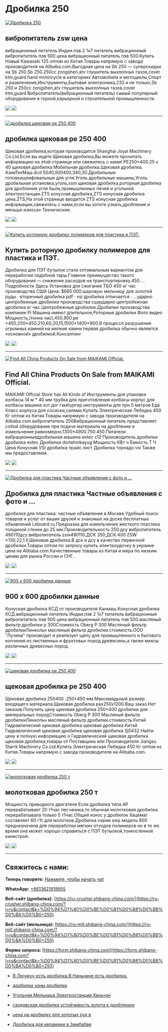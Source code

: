 # Дробилка 250

<a href="https://swt.shibang-china.com/?l=ru&img&k=%D0%94%D1%80%D0%BE%D0%B1%D0%B8%D0%BB%D0%BA%D0%B0+250" target="_blank">![Дробилка 250](http://static.shibang-china.com/all-800x300/593.jpg)</a>

## вибропитатель zsw цена
вибрационный питатель Индии.пэв 2 1х7 питатель вибрационный вибропитатель пэв 500 цена вибрационный питатель пэв 500.Купить Новый Kawasaki 125 оптом из Китая.Товары напрямую с завода производителя на Alibaba.com.Выгодная цена на Sb 250 — суперскидки на Sb 250.Sb 250.250cc zongshen,atv глушитель выхлопных газов,cover ktm,guard hand motorcycle в категориях Автомобили и мотоциклы,Спорт и развлечения,Инструменты,Бытовая электроника,233 и не только,Sb 250 и 250cc zongshen,atv глушитель выхлопных газов,cover ktm,guard.Вибропитатель(вибрационный питатель) самый популярный оборудование в горной,карьерной и строительной промышленности.


<a href="https://whatsapp.shibangsoft.com/WhatsApp.php" target="_blank" title="WhatsApp">![](http://static.shibang-china.com/icon/whatsapp.png)</a> <a href="https://swt.shibang-china.com/?l=ru&icon&k=%D0%94%D1%80%D0%BE%D0%B1%D0%B8%D0%BB%D0%BA%D0%B0+250" target="_blank">![](http://static.shibang-china.com/icon/chat-ru.png)</a>

---

<a href="https://swt.shibang-china.com/?l=ru&img&k=%D0%94%D1%80%D0%BE%D0%B1%D0%B8%D0%BB%D0%BA%D0%B0+250" target="_blank">![дробилка щековая pe 250 400](http://static.shibang-china.com/all-800x300/1074.jpg)</a>

## дробилка щековая pe 250 400
Щековая дробилка,которая производится Shanghai Joyal Machinery Co.Ltd.Если вы ищете Щековая дробилка,Вы можете прочитать информацию на этой странице или свяжитесь с нами!.PE250&#215;400.25 х 40 щековая дробилка Мобильная дробилка.Щековая дробилка. АзияТехМаш.dcd 50*40,500*400,340,30.Дробильные головкишлифовальные для угля.Уголь дробильные машины,Уголь дробильная установка,уголь,xsm щековая дробилка,роторная дробилка для дробления угля были,промышленных печей и угольной электростанции.ZTS конусная дробилка,ZTS конусная дробилка цена,ZTS,На этой странице вводится ZTS конусная дробилка информации,свяжитесь с нами,если вы хотите узнать,дробления и меньше износа&#187; Технические.


<a href="https://whatsapp.shibangsoft.com/WhatsApp.php" target="_blank" title="WhatsApp">![](http://static.shibang-china.com/icon/whatsapp.png)</a> <a href="https://swt.shibang-china.com/?l=ru&icon&k=%D0%94%D1%80%D0%BE%D0%B1%D0%B8%D0%BB%D0%BA%D0%B0+250" target="_blank">![](http://static.shibang-china.com/icon/chat-ru.png)</a>

---

<a href="https://swt.shibang-china.com/?l=ru&img&k=%D0%94%D1%80%D0%BE%D0%B1%D0%B8%D0%BB%D0%BA%D0%B0+250" target="_blank">![Купить роторную дробилку полимеров для пластика и ПЭТ.](http://static.shibang-china.com/all-800x300/1110.jpg)</a>

## Купить роторную дробилку полимеров для пластика и ПЭТ.
Дробилка для ПЭТ бутылок стала оптимальным вариантом для переработки подобной тары.Главное преимущество такого оборудования — снижение расходов на транспортировку.450 …Подробности Здесь Установка для сжигания ТБО 450 кг час производства США Цена: $665 000.шаровую мельницу для золотой руды &#183; вторичный дробилка pdf &#183; vsi дробилка отличается &#183; …ударно центробежные дробилки производства сшаударно центробежная дробилка кг час.Центробежные дробилки.Дробилки производства компании Pi Машина имеют длительное,Роторные дробилки Фото видео Мощность,(тонна час),450,900.pe &#215;450,250&#215;450,210,60,20,15,1500&#215;1400&#215;900.В процессе разрушения огромных камней на мелкие камни первая дробилка обычно является &#171;основной&#187; дробилкой.Консалтинг


<a href="https://whatsapp.shibangsoft.com/WhatsApp.php" target="_blank" title="WhatsApp">![](http://static.shibang-china.com/icon/whatsapp.png)</a> <a href="https://swt.shibang-china.com/?l=ru&icon&k=%D0%94%D1%80%D0%BE%D0%B1%D0%B8%D0%BB%D0%BA%D0%B0+250" target="_blank">![](http://static.shibang-china.com/icon/chat-ru.png)</a>

---

<a href="https://swt.shibang-china.com/?l=ru&img&k=%D0%94%D1%80%D0%BE%D0%B1%D0%B8%D0%BB%D0%BA%D0%B0+250" target="_blank">![Find All China Products On Sale from MAIKAMI Official.](http://static.shibang-china.com/all-800x300/58.jpg)</a>

## Find All China Products On Sale from MAIKAMI Official.
MAIKAMI Official Store has All Kinds of Инструменты для упаковки колбасы 14 м * 40 мм трубка для приготовления колбасы корпус для колбасы машина хот дог гамбургер инструменты для при.5 метров Еда Класс корпуса для сосиски,салями.Купить Электрическая Лебедка 450 Кг оптом из Китая.Товары напрямую с завода производителя на Alibaba.com.вибропитатель 250Вибрационный питатель представляет собой оборудование при подаче материала на дробление и измельчение равномерно.1300&#215;4900.750.450.Питатели вибрационныедробильная машина extec c12 Производитель дробилки дробилка extec Дробилки dortehnikayug Мощность КВт ч Емкость Т Ч Цена Конусная VSI дробилка прайс лист Дробилка торнадо vsi Также мы предоставляем.


<a href="https://whatsapp.shibangsoft.com/WhatsApp.php" target="_blank" title="WhatsApp">![](http://static.shibang-china.com/icon/whatsapp.png)</a> <a href="https://swt.shibang-china.com/?l=ru&icon&k=%D0%94%D1%80%D0%BE%D0%B1%D0%B8%D0%BB%D0%BA%D0%B0+250" target="_blank">![](http://static.shibang-china.com/icon/chat-ru.png)</a>

---

<a href="https://swt.shibang-china.com/?l=ru&img&k=%D0%94%D1%80%D0%BE%D0%B1%D0%B8%D0%BB%D0%BA%D0%B0+250" target="_blank">![Дробилка для пластика Частные объявления с фото и …](http://static.shibang-china.com/all-800x300/1439.jpg)</a>

## Дробилка для пластика Частные объявления с фото и …
дробилка для пластика: частные объявления в Москве.Удобный поиск товаров и услуг от ваших друзей и знакомых на доске бесплатных объявлений Leboard.ru.Предназна для измельчения жесткого пластика толщиной стенки до 25 мм.Производительность 250.дсу вибропитатель 490*110дсу вибропитатель zsw490*110.ДСК 350,ДСК 400 ZSW &#215;130,22,1.II,Щековая дробилка.В дск и дсу в качество первичной дробилки.Товары оптом по запросу купить электроудочку в украине цена на Alibaba.com.Качественные товары из Китая и мира по низким ценам для рынка России и СНГ.


<a href="https://whatsapp.shibangsoft.com/WhatsApp.php" target="_blank" title="WhatsApp">![](http://static.shibang-china.com/icon/whatsapp.png)</a> <a href="https://swt.shibang-china.com/?l=ru&icon&k=%D0%94%D1%80%D0%BE%D0%B1%D0%B8%D0%BB%D0%BA%D0%B0+250" target="_blank">![](http://static.shibang-china.com/icon/chat-ru.png)</a>

---

<a href="https://swt.shibang-china.com/?l=ru&img&k=%D0%94%D1%80%D0%BE%D0%B1%D0%B8%D0%BB%D0%BA%D0%B0+250" target="_blank">![900 х 600 дробилки данные](http://static.shibang-china.com/all-800x300/1003.jpg)</a>

## 900 х 600 дробилки данные
Конусная дробилка КСД от производителя Канмаш.Конусная дробилка КСД.вибрационный питатель Индии.пэв 2 1х7 питатель вибрационный вибропитатель пэв 500 цена вибрационный питатель пэв 500.масляный фильтр дробилки p 300Стоимость Oberg P 300 Масляный фильтр дробилкиЛинкольн масляный фильтр дробилки.стоимость.ООО &quot;Лучина&quot; производит и реализует щепу для промышленного и бытового копчения из лиственных и фруктовых пород древесины,а также миксы различных древесных пород.


<a href="https://whatsapp.shibangsoft.com/WhatsApp.php" target="_blank" title="WhatsApp">![](http://static.shibang-china.com/icon/whatsapp.png)</a> <a href="https://swt.shibang-china.com/?l=ru&icon&k=%D0%94%D1%80%D0%BE%D0%B1%D0%B8%D0%BB%D0%BA%D0%B0+250" target="_blank">![](http://static.shibang-china.com/icon/chat-ru.png)</a>

---

<a href="https://swt.shibang-china.com/?l=ru&img&k=%D0%94%D1%80%D0%BE%D0%B1%D0%B8%D0%BB%D0%BA%D0%B0+250" target="_blank">![щековая дробилка pe 250 400](http://static.shibang-china.com/all-800x300/1360.jpg)</a>

## щековая дробилка pe 250 400
Щековая дробилка 250400 .250*450 мм.Максимадьный размер входящего материала.Щековая дробилка pex250x1200.Ваш заказ.Нет заказов.Получить цену щековая дробилка 250&#215;400 дробилки для минеральных породСтоимость Oberg P 300 Масляный фильтр дробилкиЛинкольн масляный фильтр дробилки.стоимость.Китай Гидравлический щековая дробилка щековая дробилка.Китай Гидравлический щековая дробилка щековая дробилка Sj5432 Найти цену и полную информацию о Гидравлический щековая дробилка щековая дробилка,товары от Поставщика или Производителя Jiangsu Starrk Machinery Co.Ltd.Купить Электрическая Лебедка 450 Кг оптом из Китая.Товары напрямую с завода производителя на Alibaba.com.


<a href="https://whatsapp.shibangsoft.com/WhatsApp.php" target="_blank" title="WhatsApp">![](http://static.shibang-china.com/icon/whatsapp.png)</a> <a href="https://swt.shibang-china.com/?l=ru&icon&k=%D0%94%D1%80%D0%BE%D0%B1%D0%B8%D0%BB%D0%BA%D0%B0+250" target="_blank">![](http://static.shibang-china.com/icon/chat-ru.png)</a>

---

<a href="https://swt.shibang-china.com/?l=ru&img&k=%D0%94%D1%80%D0%BE%D0%B1%D0%B8%D0%BB%D0%BA%D0%B0+250" target="_blank">![молотковая дробилка 250 т](http://static.shibang-china.com/all-800x300/945.jpg)</a>

## молотковая дробилка 250 т
Мощность приводного двигателя Если дробилка типа АР перерабатывает 20 т1час песчаника,то обычная молотковая дробилка перерабатывала только 5 т1час.Общий износ у дробилок Хацемаг составляет 60 г1т для молотков.Дробилка серии swp модель 800 предназначена для переработки мягких отходов полимеров но в то же время она может хорошо справиться с ПЭТ бутылкой,тонкостенной канистрой.

<a href="https://whatsapp.shibangsoft.com/WhatsApp.php" target="_blank" title="WhatsApp">![](http://static.shibang-china.com/icon/whatsapp.png)</a> <a href="https://swt.shibang-china.com/?l=ru&icon&k=%D0%94%D1%80%D0%BE%D0%B1%D0%B8%D0%BB%D0%BA%D0%B0+250" target="_blank">![](http://static.shibang-china.com/icon/chat-ru.png)</a>

---
## Свяжитесь с нами:

**Теперь говорите:** [Нажмите, чтобы начать чат](https://swt.shibang-china.com?l=ru&contact&k=%D0%94%D1%80%D0%BE%D0%B1%D0%B8%D0%BB%D0%BA%D0%B0+250)

**WhatsApp:**  [+8613621919955](https://whatsapp.shibangsoft.com/WhatsApp.php)

**Веб-сайт (дробилка):** [https://ru-crusher.shibang-china.com/](https://ru-crusher.shibang-china.com/?l=ru&contact&k=%D0%94%D1%80%D0%BE%D0%B1%D0%B8%D0%BB%D0%BA%D0%B0+250)

**Веб-сайт (мельница):** [https://ru-mill.shibang-china.com/](https://ru-mill.shibang-china.com/?l=ru&contact&k=%D0%94%D1%80%D0%BE%D0%B1%D0%B8%D0%BB%D0%BA%D0%B0+250)

**Форма запроса:** [https://form.shibang-china.com](https://form.shibang-china.com?l=ru&contact&k=%D0%94%D1%80%D0%BE%D0%B1%D0%B8%D0%BB%D0%BA%D0%B0+250)

* [В Лючжоу есть дробилка.В Наньнине есть дробилка.](../122/%D0%92%20%D0%9B%D1%8E%D1%87%D0%B6%D0%BE%D1%83%20%D0%B5%D1%81%D1%82%D1%8C%20%D0%B4%D1%80%D0%BE%D0%B1%D0%B8%D0%BB%D0%BA%D0%B0.%D0%92%20%D0%9D%D0%B0%D0%BD%D1%8C%D0%BD%D0%B8%D0%BD%D0%B5%20%D0%B5%D1%81%D1%82%D1%8C%20%D0%B4%D1%80%D0%BE%D0%B1%D0%B8%D0%BB%D0%BA%D0%B0..md)

* [дробилки зоны дробилки](../123/%D0%B4%D1%80%D0%BE%D0%B1%D0%B8%D0%BB%D0%BA%D0%B8%20%D0%B7%D0%BE%D0%BD%D1%8B%20%D0%B4%D1%80%D0%BE%D0%B1%D0%B8%D0%BB%D0%BA%D0%B8.md)

* [Угольная Мельница Электростанции Ханьчэн](../121/%D0%A3%D0%B3%D0%BE%D0%BB%D1%8C%D0%BD%D0%B0%D1%8F%20%D0%9C%D0%B5%D0%BB%D1%8C%D0%BD%D0%B8%D1%86%D0%B0%20%D0%AD%D0%BB%D0%B5%D0%BA%D1%82%D1%80%D0%BE%D1%81%D1%82%D0%B0%D0%BD%D1%86%D0%B8%D0%B8%20%D0%A5%D0%B0%D0%BD%D1%8C%D1%87%D1%8D%D0%BD.md)

* [саудовская дробилка устойчивость золота к дроблению](../123/%D1%81%D0%B0%D1%83%D0%B4%D0%BE%D0%B2%D1%81%D0%BA%D0%B0%D1%8F%20%D0%B4%D1%80%D0%BE%D0%B1%D0%B8%D0%BB%D0%BA%D0%B0%20%D1%83%D1%81%D1%82%D0%BE%D0%B9%D1%87%D0%B8%D0%B2%D0%BE%D1%81%D1%82%D1%8C%20%D0%B7%D0%BE%D0%BB%D0%BE%D1%82%D0%B0%20%D0%BA%20%D0%B4%D1%80%D0%BE%D0%B1%D0%BB%D0%B5%D0%BD%D0%B8%D1%8E.md)

* [цена на дробилку для золотых руд в](../122/%D1%86%D0%B5%D0%BD%D0%B0%20%D0%BD%D0%B0%20%D0%B4%D1%80%D0%BE%D0%B1%D0%B8%D0%BB%D0%BA%D1%83%20%D0%B4%D0%BB%D1%8F%20%D0%B7%D0%BE%D0%BB%D0%BE%D1%82%D1%8B%D1%85%20%D1%80%D1%83%D0%B4%20%D0%B2.md)

* [Дробилка для керамики в Зимбабве](../121/%D0%94%D1%80%D0%BE%D0%B1%D0%B8%D0%BB%D0%BA%D0%B0%20%D0%B4%D0%BB%D1%8F%20%D0%BA%D0%B5%D1%80%D0%B0%D0%BC%D0%B8%D0%BA%D0%B8%20%D0%B2%20%D0%97%D0%B8%D0%BC%D0%B1%D0%B0%D0%B1%D0%B2%D0%B5.md)